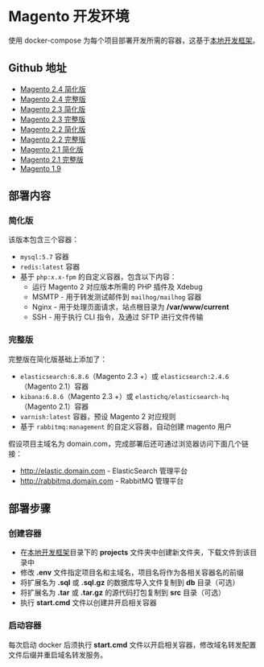 # Magento 开发环境

使用 docker-compose 为每个项目部署开发所需的容器，这基于[本地开发框架](notes/appendices/dev-windows/dev.html)。


## Github 地址

- [Magento 2.4 简化版](https://github.com/zengliwei/dev-magento/tree/2.4-dev)
- [Magento 2.4 完整版](https://github.com/zengliwei/dev-magento/tree/2.4-dev-full)
- [Magento 2.3 简化版](https://github.com/zengliwei/dev-magento/tree/2.3-dev)
- [Magento 2.3 完整版](https://github.com/zengliwei/dev-magento/tree/2.3-dev-full)
- [Magento 2.2 简化版](https://github.com/zengliwei/dev-magento/tree/2.2-dev)
- [Magento 2.2 完整版](https://github.com/zengliwei/dev-magento/tree/2.2-dev-full)
- [Magento 2.1 简化版](https://github.com/zengliwei/dev-magento/tree/2.1-dev)
- [Magento 2.1 完整版](https://github.com/zengliwei/dev-magento/tree/2.1-dev-full)
- [Magento 1.9](https://github.com/zengliwei/dev-magento/tree/1.9-dev)


## 部署内容

### 简化版

该版本包含三个容器：

- `mysql:5.7` 容器
- `redis:latest` 容器
- 基于 `php:x.x-fpm` 的自定义容器，包含以下内容：
    - 运行 Magento 2 对应版本所需的 PHP 插件及 Xdebug
    - MSMTP - 用于转发测试邮件到 `mailhog/mailhog` 容器
    - Nginx - 用于处理页面请求，站点根目录为 **/var/www/current**
    - SSH - 用于执行 CLI 指令，及通过 SFTP 进行文件传输


### 完整版

完整版在简化版基础上添加了：

- `elasticsearch:6.8.6`（Magento 2.3 +）或 `elasticsearch:2.4.6`（Magento 2.1）容器
- `kibana:6.8.6`（Magento 2.3 +）或 `elastichq/elasticsearch-hq`（Magento 2.1）容器
- `varnish:latest` 容器，预设 Magento 2 对应规则
- 基于 `rabbitmq:management` 的自定义容器，自动创建 magento 用户

假设项目主域名为 domain.com，完成部署后还可通过浏览器访问下面几个链接：

- http://elastic.domain.com - ElasticSearch 管理平台
- http://rabbitmq.domain.com - RabbitMQ 管理平台


## 部署步骤

### 创建容器

- 在[本地开发框架](appendices/dev-windows/dev.html)目录下的 **projects** 文件夹中创建新文件夹，下载文件到该目录中
- 修改 **.env** 文件指定项目名和主域名，项目名将作为各相关容器名的前缀
- 将扩展名为 **.sql** 或 **.sql.gz** 的数据库导入文件复制到 **db** 目录（可选）
- 将扩展名为 **.tar** 或 **.tar.gz** 的源代码打包复制到 **src** 目录（可选）
- 执行 **start.cmd** 文件以创建并开启相关容器


### 启动容器

每次启动 docker 后须执行 **start.cmd** 文件以开启相关容器，修改域名转发配置文件后缀并重启域名转发服务。

